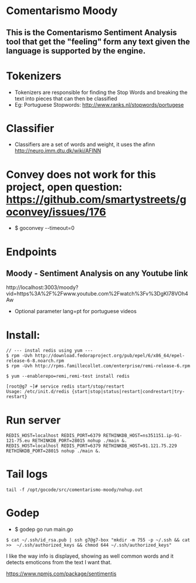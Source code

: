 # Comentarismo Moody

## This is the Comentarismo Sentiment Analysis tool that get the "feeling" form any text given the language is supported by the engine.

# Tokenizers
* Tokenizers are responsible for finding the Stop Words and breaking the text into pieces that can then be classified
* Eg: Portuguese Stopwords: http://www.ranks.nl/stopwords/portugese

# Classifier
* Classifiers are a set of words and weight, it uses the afinn http://neuro.imm.dtu.dk/wiki/AFINN

# Convey does not work for this project, open question: https://github.com/smartystreets/goconvey/issues/176
* $ goconvey --timeout=0

# Endpoints

## Moody - Sentiment Analysis on any Youtube link
http://localhost:3003/moody?vid=https%3A%2F%2Fwww.youtube.com%2Fwatch%3Fv%3DgKI78VOh4Aw

* Optional parameter lang=pt for portuguese videos


# Install:
```
// --- instal redis using yum ---
$ rpm -Uvh http://download.fedoraproject.org/pub/epel/6/x86_64/epel-release-6-8.noarch.rpm
$ rpm -Uvh http://rpms.famillecollet.com/enterprise/remi-release-6.rpm

$ yum --enablerepo=remi,remi-test install redis

[root@g7 ~]# service redis start/stop/restart
Usage: /etc/init.d/redis {start|stop|status|restart|condrestart|try-restart}
```


# Run server
```
REDIS_HOST=localhost REDIS_PORT=6379 RETHINKDB_HOST=ns351151.ip-91-121-75.eu RETHINKDB_PORT=28015 nohup ./main &.
REDIS_HOST=localhost REDIS_PORT=6379 RETHINKDB_HOST=91.121.75.229 RETHINKDB_PORT=28015 nohup ./main &.
```

# Tail logs
```
tail -f /opt/gocode/src/comentarismo-moody/nohup.out
```

# Godep
* $ godep go run main.go 
```
$ cat ~/.ssh/id_rsa.pub | ssh g7@g7-box "mkdir -m 755 -p ~/.ssh && cat >>  ~/.ssh/authorized_keys && chmod 644 ~/.ssh/authorized_keys"
```

I like the way info is displayed, showing as well common words and it detects emoticons from the text
I want that.


https://www.npmjs.com/package/sentimentjs
